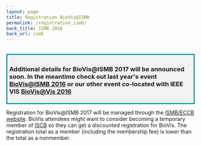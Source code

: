 ```yaml
---
layout: page
title: Registration BioVis@ISMB
permalink: /registration_ismb/
back_title: ISMB 2016
back_url: ismb
---
```

<br>
<div style="background-color: #f2f2f2; border-style: solid; border-color: #009e9d; padding: 5px;">
<h3> Additional details for BioVis@ISMB 2017 will be announced soon. In the meantime check out last year's event <a href="http://biovis.net/2016/ismb">BioVis@ISMB 2016</a> or our other event co-located with IEEE VIS  <a href="http://biovis.net/2016/ieeevis">BioVis@Vis 2016</a></h3>
</div>


Registration for BioVis@ISMB 2017 will be managed through the [ISMB/ECCB website](https://www.iscb.org/ismbeccb2017-registration). BioVis attendees might want to consider becoming a temporary member of [ISCB](https://www.iscb.org/iscb-membership-dues) so they can get a discounted registration for BioVis. The registration total as a member (including the membership fee) is lower than the total as a nonmember.

